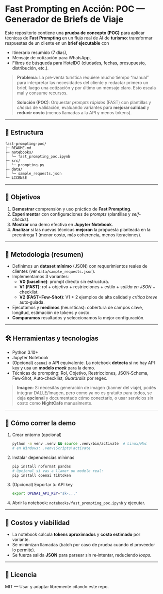 # Fast Prompting en Acción: POC — Generador de Briefs de Viaje

Este repositorio contiene una **prueba de concepto (POC)** para aplicar técnicas de **Fast Prompting** en un flujo real de AI de **turismo**: transformar respuestas de un cliente en un **brief ejecutable** con
- Itinerario resumido (7 días),
- Mensaje de cotización para WhatsApp,
- Filtros de búsqueda para HotelDO (ciudades, fechas, presupuesto, distribución, etc.).

> **Problema**: La pre‑venta turística requiere mucho tiempo “manual” para interpretar las necesidades del cliente y redactar primero un brief, luego una cotización y por último un mensaje claro. Esto escala mal y consume recursos.
>
> **Solución (POC)**: Orquestar *prompts rápidos* (FAST) con plantillas y *checks* de validación, evaluando variantes para **mejorar calidad** y **reducir costo** (menos llamadas a la API y menos tokens).

---

## 🧭 Estructura

```
fast-prompting-poc/
├─ README.md
├─ notebooks/
│  └─ fast_prompting_poc.ipynb
├─ src/
│  └─ prompting.py
├─ data/
│  └─ sample_requests.json
└─ LICENSE
```

---

## 🎯 Objetivos

1. **Demostrar** comprensión y uso práctico de **Fast Prompting**.
2. **Experimentar** con configuraciones de *prompts* (plantillas y *self-checks*).
3. **Mostrar** una demo efectiva en **Jupyter Notebook**.
4. **Analizar** si las nuevas técnicas **mejoran** la propuesta planteada en la preentrega 1 (menor costo, más coherencia, menos iteraciones).

---

## 🧪 Metodología (resumen)

- Definimos un **dataset mínimo** (JSON) con requerimientos reales de clientes (ver `data/sample_requests.json`).
- Implementamos 3 variantes:
  - **V0 (baseline)**: prompt directo sin estructura.
  - **V1 (FAST)**: rol + objetivo + restricciones + estilo + *salida en JSON* + checklist.
  - **V2 (FAST+Few‑Shot)**: V1 + 2 ejemplos de alta calidad y *crítica breve* auto‑guiada.
- Ejecutamos y **medimos** (heursticas): cobertura de campos clave, longitud, estimación de tokens y costo.
- **Comparamos** resultados y seleccionamos la mejor configuración.

---

## 🛠️ Herramientas y tecnologías

- Python 3.10+
- Jupyter Notebook
- (Opcional) `openai` o API equivalente. La notebook **detecta** si no hay API key y usa un **modelo *mock*** para la demo.
- Técnicas de prompting: Rol, Objetivo, Restricciones, JSON‑Schema, Few‑Shot, Auto‑checklist, *Guardrails* por regex.

> **Imagen**: Si necesitás generación de imagen (banner del viaje), podés integrar DALLE/Imagen, pero como ya no es gratuito para todos, se deja **opcional** y documentado cómo conectarlo, o usar servicios sin costo como **NightCafe** manualmente.

---

## 🚀 Cómo correr la demo

1. Crear entorno (opcional)
   ```bash
   python -m venv .venv && source .venv/bin/activate  # Linux/Mac
   # en Windows: .venv\Scripts\activate
   ```
2. Instalar dependencias mínimas
   ```bash
   pip install nbformat pandas
   # Opcional si vas a llamar un modelo real:
   pip install openai tiktoken
   ```
3. (Opcional) Exportar tu API key
   ```bash
   export OPENAI_API_KEY="sk-..."
   ```
4. Abrir la notebook: `notebooks/fast_prompting_poc.ipynb` y ejecutar.

---

## 💸 Costos y viabilidad

- La notebook calcula **tokens aproximados** y **costo estimado** por variante.
- Se minimizan llamadas (batch por caso de prueba cuando el proveedor lo permite).
- Se fuerza salida **JSON** para parsear sin re‑intentar, reduciendo *loops*.

---

## 📄 Licencia

MIT — Usar y adaptar libremente citando este repo.

